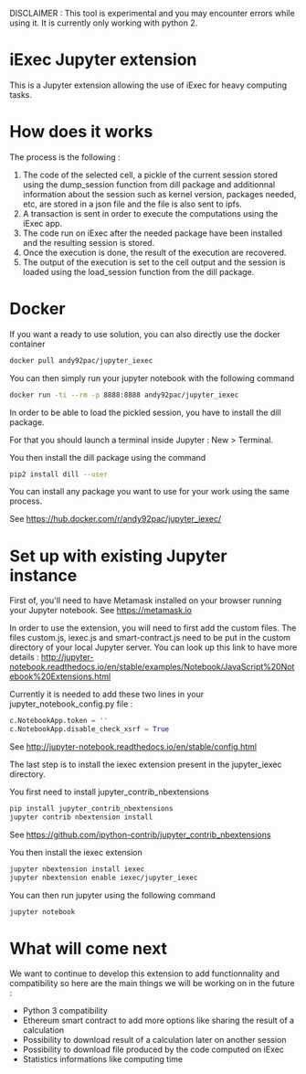 DISCLAIMER : This tool is experimental and you may encounter errors while using it. It is currently only working with python 2.

# iExec Jupyter extension

This is a Jupyter extension allowing the use of iExec for heavy computing tasks.

# How does it works 

The process is the following :

1. The code of the selected cell, a pickle of the current session stored using the dump_session function from dill package and additionnal information about the session such as kernel version, packages needed, etc, are stored in a json file and the file is also sent to ipfs.
2. A transaction is sent in order to execute the computations using the iExec app.
3. The code run on iExec after the needed package have been installed and the resulting session is stored.
4. Once the execution is done, the result of the execution are recovered.
5. The output of the execution is set to the cell output and the session is loaded using the load_session function from the dill package.

# Docker

If you want a ready to use solution, you can also directly use the docker container 

```bash
docker pull andy92pac/jupyter_iexec
```

You can then simply run your jupyter notebook with the following command

```bash
docker run -ti --rm -p 8888:8888 andy92pac/jupyter_iexec
```

In order to be able to load the pickled session, you have to install the dill package. 

For that you should launch a terminal inside Jupyter : New > Terminal.

You then install the dill package using the command

```bash
pip2 install dill --user
```

You can install any package you want to use for your work using the same process.

See https://hub.docker.com/r/andy92pac/jupyter_iexec/

# Set up with existing Jupyter instance

First of, you'll need to have Metamask installed on your browser running your Jupyter notebook.
See https://metamask.io

In order to use the extension, you will need to first add the custom files.
The files custom.js, iexec.js and smart-contract.js need to be put in the custom directory of your local Jupyter server.
You can look up this link to have more details : http://jupyter-notebook.readthedocs.io/en/stable/examples/Notebook/JavaScript%20Notebook%20Extensions.html

Currently it is needed to add these two lines in your jupyter_notebook_config.py file :
```python
c.NotebookApp.token = ''
c.NotebookApp.disable_check_xsrf = True
```
See http://jupyter-notebook.readthedocs.io/en/stable/config.html

The last step is to install the iexec extension present in the jupyter_iexec directory.

You first need to install jupyter_contrib_nbextensions
```bash
pip install jupyter_contrib_nbextensions
jupyter contrib nbextension install
```
See https://github.com/ipython-contrib/jupyter_contrib_nbextensions

You then install the iexec extension
```bash
jupyter nbextension install iexec
jupyter nbextension enable iexec/jupyter_iexec
```

You can then run jupyter using the following command
```bash
jupyter notebook
```

# What will come next

We want to continue to develop this extension to add functionnality and compatibility so here are the main things we will be working on in the future :
* Python 3 compatibility
* Ethereum smart contract to add more options like sharing the result of a calculation
* Possibility to download result of a calculation later on another session
* Possibility to download file produced by the code computed on iExec
* Statistics informations like computing time
